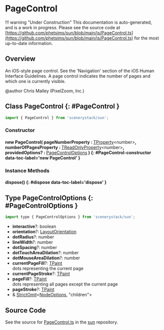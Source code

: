 # PageControl

!!! warning "Under Construction"
    This documentation is auto-generated, and is a work in progress. Please see the source code at
    [https://github.com/phetsims/sun/blob/main/js/PageControl.ts](https://github.com/phetsims/sun/blob/main/js/PageControl.ts) for the most up-to-date information.

## Overview

An iOS-style page control. See the 'Navigation' section of the iOS Human Interface Guidelines.
A page control indicates the number of pages and which one is currently visible.

@author Chris Malley (PixelZoom, Inc.)

## Class PageControl {: #PageControl }


```js
import { PageControl } from 'scenerystack/sun';
```
### Constructor

#### new PageControl( pageNumberProperty : <span style="font-weight: 400;">[TProperty](../axon/TProperty.md)&lt;<span style="color: hsla(calc(var(--md-hue) + 180deg),80%,40%,1);">number</span>&gt;</span>, numberOfPagesProperty : <span style="font-weight: 400;">[TReadOnlyProperty](../axon/TReadOnlyProperty.md)&lt;<span style="color: hsla(calc(var(--md-hue) + 180deg),80%,40%,1);">number</span>&gt;</span>, providedOptions? : <span style="font-weight: 400;">[PageControlOptions](../sun/PageControl.md#PageControlOptions)</span> ) {: #PageControl-constructor data-toc-label='new PageControl' }

### Instance Methods

#### dispose() {: #dispose data-toc-label='dispose' }



## Type PageControlOptions {: #PageControlOptions }


```js
import type { PageControlOptions } from 'scenerystack/sun';
```


- **interactive**?: <span style="color: hsla(calc(var(--md-hue) + 180deg),80%,40%,1);">boolean</span>
- **orientation**?: [LayoutOrientation](../scenery/LayoutOrientation.md)
- **dotRadius**?: <span style="color: hsla(calc(var(--md-hue) + 180deg),80%,40%,1);">number</span>
- **lineWidth**?: <span style="color: hsla(calc(var(--md-hue) + 180deg),80%,40%,1);">number</span>
- **dotSpacing**?: <span style="color: hsla(calc(var(--md-hue) + 180deg),80%,40%,1);">number</span>
- **dotTouchAreaDilation**?: <span style="color: hsla(calc(var(--md-hue) + 180deg),80%,40%,1);">number</span>
- **dotMouseAreaDilation**?: <span style="color: hsla(calc(var(--md-hue) + 180deg),80%,40%,1);">number</span>
- **currentPageFill**?: [TPaint](../scenery/TPaint.md)
<br>  dots representing the current page
- **currentPageStroke**?: [TPaint](../scenery/TPaint.md)
- **pageFill**?: [TPaint](../scenery/TPaint.md)
<br>  dots representing all pages except the current page
- **pageStroke**?: [TPaint](../scenery/TPaint.md)
- &amp; [StrictOmit](../phet-core/StrictOmit.md)&lt;[NodeOptions](../scenery/Node.md#NodeOptions), "children"&gt;




## Source Code

See the source for [PageControl.ts](https://github.com/phetsims/sun/blob/main/js/PageControl.ts) in the [sun](https://github.com/phetsims/sun) repository.
